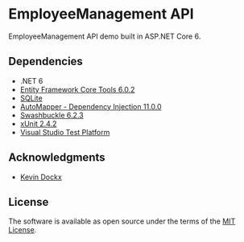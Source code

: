 # EmployeeManagement API

EmployeeManagement API demo built in ASP.NET Core 6.

## Dependencies

- .NET 6
- [Entity Framework Core Tools 6.0.2](https://www.nuget.org/packages/Microsoft.EntityFrameworkCore.Tools/6.0.2)
- [SQLite](https://www.nuget.org/packages/Microsoft.EntityFrameworkCore.Sqlite/6.0.2)
- [AutoMapper - Dependency Injection 11.0.0](https://www.nuget.org/packages/AutoMapper.Extensions.Microsoft.DependencyInjection/11.0.0)
- [Swashbuckle 6.2.3](https://www.nuget.org/packages/Swashbuckle.AspNetCore/6.2.3)
- [xUnit 2.4.2](https://www.nuget.org/packages/xunit/2.4.2)
- [Visual Studio Test Platform](https://www.nuget.org/packages/Microsoft.NET.Test.Sdk/17.5.0)

## Acknowledgments

- [Kevin Dockx](https://github.com/KevinDockx)

## License

The software is available as open source under the terms of the [MIT License](https://opensource.org/licenses/MIT).
